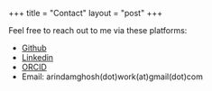 +++
title = "Contact"
layout = "post"
+++

Feel free to reach out to me via these platforms:

- [Github](https://github.com/aryndam9)
- [Linkedin](https://www.linkedin.com/in/arindam-ghosh96)
- [ORCID](https://orcid.org/0000-0003-2426-3115)
- Email: arindamghosh(dot)work(at)gmail(dot)com

